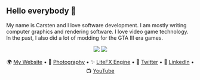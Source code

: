 ## Hello everybody 👋

My name is Carsten and I love software development. I am mostly writing computer graphics and rendering software. I love video game technology. In the past, I also did a lot of modding for the GTA III era games.

<p align="center">
  <img src="https://github-readme-stats.vercel.app/api?username=crud89&count_private=true&show_icons=true&bg_color=42,7f96da,1fa3da&title_color=fff&text_color=fff" />
  <img src="https://github-readme-stats.vercel.app/api/top-langs/?username=crud89&bg_color=42,1fa3da,7f96da&title_color=fff&text_color=fff&langs_count=6&layout=compact" />
</div>

<p align="center">
  🌍 <a href="https://www.crudolph.io">My Website</a> • 📸 <a href="https://photography.crudolph.io">Photography</a> • ✨ <a href="https://litefx.crudolph.io">LiteFX Engine</a> • 🦅 <a href="https://twitter.com/Aschratt">Twitter</a> • 🔗 <a href="https://www.linkedin.com/in/crudolph89/">LinkedIn</a> • 📺 <a href="https://www.youtube.com/channel/UCj7_ud48sGvTdknA1frg_Kw">YouTube</a>
</p>

